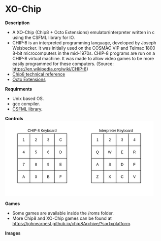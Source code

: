 # XO-Chip

**Description**
  - A XO-Chip (Chip8 + Octo Extensions) emulator/interpreter written in c using the CSFML library for IO.
  - CHIP-8 is an interpreted programming language, developed by Joseph Weisbecker. It was initially used on the COSMAC VIP and Telmac 1800 8-bit microcomputers in the mid-1970s. CHIP-8 programs are run on a CHIP-8 virtual machine. It was made to allow video games to be more easily programmed for these computers. (Source: https://en.wikipedia.org/wiki/CHIP-8)
  - [Chip8 technical reference](http://devernay.free.fr/hacks/chip8/C8TECH10.HTM)
  - [Octo Extensions](http://johnearnest.github.io/Octo/docs/XO-ChipSpecification.html)

**Requirments**
  - Unix based OS.
  - gcc compiler.
  - [CSFML library](https://www.sfml-dev.org/download/csfml/).

**Controls**
<br/> ![alt text](https://github.com/dma-neves/xo-chip/blob/main/other/controls.png)

**Games**
  - Some games are available inside the /roms folder.
  - More Chip8 and XO-Chip games can be found at https://johnearnest.github.io/chip8Archive/?sort=platform.

**Images**
